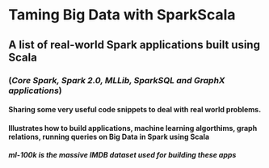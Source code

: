 # Taming Big Data with SparkScala
## A list of real-world **Spark applications built using Scala** ##
### (*Core Spark, Spark 2.0, MLLib, SparkSQL and GraphX applications*) ###
#### Sharing some very useful code snippets to deal with real world problems. ####
#### Illustrates how to build applications, machine learning algorthims, graph relations, running queries on Big Data in Spark using Scala ####
##### ml-100k is the massive IMDB dataset used for building these apps #####
